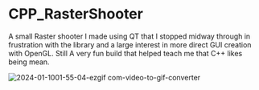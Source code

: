 # CPP_RasterShooter

A small Raster shooter I made using QT that I stopped midway through in frustration with the library and a large interest in more direct GUI creation with OpenGL. Still A very fun build that helped teach me that C++ likes being mean.

![2024-01-1001-55-04-ezgif com-video-to-gif-converter](https://github.com/Kingerthanu/CPP_RasterShooter/assets/76754592/2397c1ef-96b1-403c-bb3a-c83a1a75c816)
